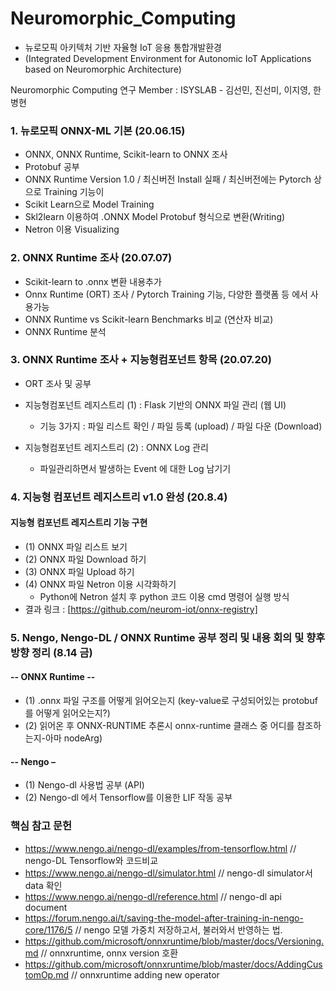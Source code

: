 # Neuromorphic_Computing
- 뉴로모픽 아키텍처 기반 자율형 IoT 응용 통합개발환경
- (Integrated Development Environment for Autonomic IoT Applications based on Neuromorphic Architecture)

Neuromorphic Computing 연구
Member : ISYSLAB - 김선민, 진선미, 이지영, 한병현


### 1. 뉴로모픽 ONNX-ML 기본 (20.06.15)
- ONNX, ONNX Runtime, Scikit-learn to ONNX 조사
- Protobuf 공부
- ONNX Runtime Version 1.0 / 최신버전 Install 실패 / 최신버전에는 Pytorch 상으로 Training 기능이 
- Scikit Learn으로 Model Training 
- Skl2learn 이용하여 .ONNX Model Protobuf 형식으로 변환(Writing)
- Netron 이용 Visualizing

### 2. ONNX Runtime 조사 (20.07.07)
- Scikit-learn to .onnx 변환 내용추가
- Onnx Runtime (ORT) 조사 / Pytorch Training 기능, 다양한 플랫폼 등 에서 사용가능
- ONNX Runtime vs Scikit-learn Benchmarks 비교 (연산자 비교)
- ONNX Runtime 분석

### 3. ONNX Runtime 조사 + 지능형컴포넌트 항목 (20.07.20)
- ORT 조사 및 공부
- 지능형컴포넌트 레지스트리 (1) : Flask 기반의 ONNX 파일 관리 (웹 UI)
  - 기능 3가지 : 파일 리스트 확인 / 파일 등록 (upload) / 파일 다운 (Download)
  
- 지능형컴포넌트 레지스트리 (2) : ONNX Log 관리
  - 파일관리하면서 발생하는 Event 에 대한 Log 남기기

### 4. 지능형 컴포넌트 레지스트리 v1.0 완성 (20.8.4)
#### 지능형 컴포넌트 레지스트리 기능 구현 
- (1) ONNX 파일 리스트 보기
- (2) ONNX 파일 Download 하기
- (3) ONNX 파일 Upload 하기
- (4) ONNX 파일 Netron 이용 시각화하기
  - Python에 Netron 설치 후 python 코드 이용 cmd 명령어 실행 방식
- 결과 링크 : [https://github.com/neurom-iot/onnx-registry]

### 5. Nengo, Nengo-DL / ONNX Runtime 공부 정리 및 내용 회의 및 향후방향 정리 (8.14 금)

#### -- ONNX Runtime --
- (1) .onnx 파일 구조를 어떻게 읽어오는지 (key-value로 구성되어있는 protobuf를 어떻게 읽어오는지?) 
- (2) 읽어온 후 ONNX-RUNTIME 추론시 onnx-runtime 클래스 중 어디를 참조하는지-아마 nodeArg)

#### -- Nengo –
- (1) Nengo-dl 사용법 공부 (API)
- (2) Nengo-dl 에서 Tensorflow를 이용한 LIF 작동 공부


### 핵심 참고 문헌
- https://www.nengo.ai/nengo-dl/examples/from-tensorflow.html // nengo-DL Tensorflow와 코드비교
- https://www.nengo.ai/nengo-dl/simulator.html // nengo-dl simulator서 data 확인
- https://www.nengo.ai/nengo-dl/reference.html // nengo-dl api document
- https://forum.nengo.ai/t/saving-the-model-after-training-in-nengo-core/1176/5 // nengo 모델 가중치 저장하고서, 불러와서 반영하는 법.
- https://github.com/microsoft/onnxruntime/blob/master/docs/Versioning.md // onnxruntime, onnx version 호환 
- https://github.com/microsoft/onnxruntime/blob/master/docs/AddingCustomOp.md // onnxruntime adding new operator
